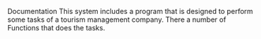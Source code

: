 Documentation
This system includes a program that is designed to perform some tasks of a tourism management company. There a number of Functions that does the tasks.
